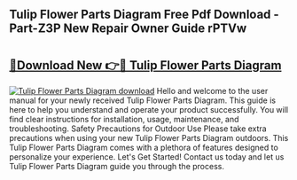 ## Tulip Flower Parts Diagram Free Pdf Download - Part-Z3P New Repair Owner Guide rPTVw

# <h2><a href="http://dfqjuuu.blite.top/?on=Tulip+Flower+Parts+Diagram">🔗Download New 👉🔴 Tulip Flower Parts Diagram</a></h2>

[![Tulip Flower Parts Diagram download](https://i.imgur.com/lujVjoI.png)](http://dfqjuuu.blite.top/?on=Tulip+Flower+Parts+Diagram)
Hello and welcome to the user manual for your newly received Tulip Flower Parts Diagram. This guide is here to help you understand and operate your product successfully. You will find clear instructions for installation, usage, maintenance, and troubleshooting. Safety Precautions for Outdoor Use Please take extra precautions when using your new Tulip Flower Parts Diagram outdoors. This Tulip Flower Parts Diagram comes with a plethora of features designed to personalize your experience. Let's Get Started! Contact us today and let us Tulip Flower Parts Diagram guide you through the process.
